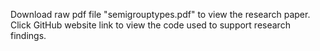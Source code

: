 Download raw pdf file "semigrouptypes.pdf" to view the research paper. Click GitHub website link to view the code used to support research findings.
